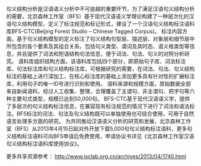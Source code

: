 句义结构分析是汉语语义分析中不可逾越的重要环节，为了满足汉语句义结构分析的需要，北京森林工作室（BFS）基于现代汉语语义学理论构建了一种层次化的汉语句义结构模型，定义了标注规范和标记形式，建设了一个汉语句义结构标注语料库BFS-CTC(Beijing Forest Studio – Chinese Tagged Corpus)。
标注内容方面，基于句义结构模型的定义标注了句义结构句型层、描述层、对象层和细节层中所包含的各个要素及其组合关系，包括句义类型、谓词及其时态、语义格类型等信息，并且提供了词法和短语结构句法信息，便于词法、句法、句义的对照分析研究。 语料库组织结构方面，该语料库包括四个部分，即原始句子库、词法标注库、句法标注库和句义结构标注库，可根据研究的需要，在词法、句法、句义结构标注的基础上进行深加工，在核心标注库的基础上添加更多具有针对性的扩展标注库，利用句子的唯一ID号进行识别和使用。
语料来源和规模方面，原始数据全部来自新闻语料，经过人工收集、整理，合理覆盖了主谓句、非主谓句、把字句等六种主要句式类型，规模已达到50,000句。
BFS-CTC基于现代汉语语义学，提供了多层次的句义结构标注信息，在兼容现有标注规范的情况下进行了词法和语法标注。BFS标注的词法、句法及句义结构既可以单独使用也可综合使用，可用于自然语言处理多方面的研究。
为共同推动汉语语义分析的研究和发展，北京森林工作室（BFS）从2013年4月15日起对外开放下载5,000句句义结构标注语料，更多句义结构标注语料可向BFS申请后免费使用，申请协议书详见《北京森林工作室汉语句义结构标注语料库使用协议》。


更多共享资源参考： http://www.isclab.org.cn/archives/2013/04/1740.html
